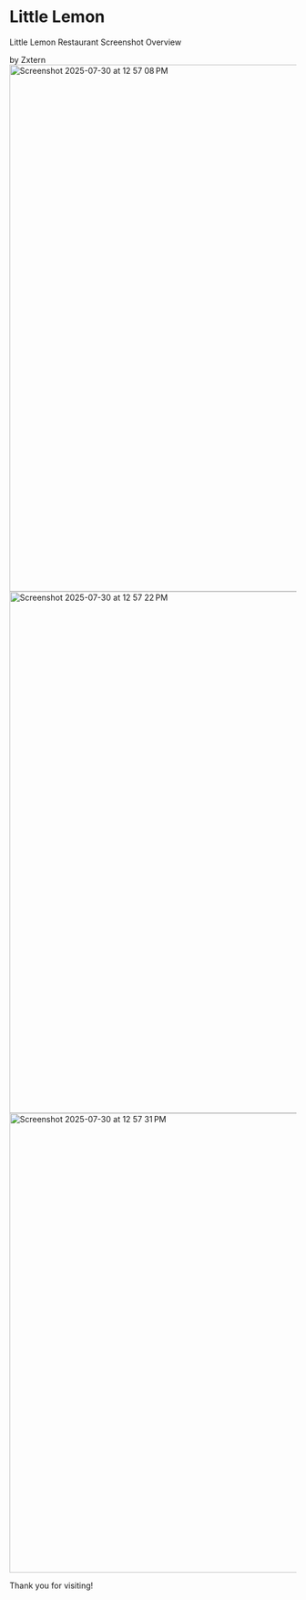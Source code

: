 # Little Lemon

Little Lemon Restaurant
Screenshot Overview

by Zxtern
<img width="1693" height="923" alt="Screenshot 2025-07-30 at 12 57 08 PM" src="https://github.com/user-attachments/assets/9e18ce04-d2ab-4861-a161-887efa660e73" />
<img width="1697" height="914" alt="Screenshot 2025-07-30 at 12 57 22 PM" src="https://github.com/user-attachments/assets/e19645f9-e0ad-4594-b653-ceebdc04ee98" />
<img width="1696" height="805" alt="Screenshot 2025-07-30 at 12 57 31 PM" src="https://github.com/user-attachments/assets/ded3e6d6-4017-4fef-b116-f69b7289a7fe" />

Thank you for visiting!
